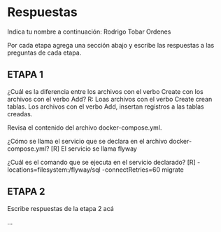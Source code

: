 # Respuestas

Indica tu nombre a continuación: 
Rodrigo Tobar Ordenes

Por cada etapa agrega una sección abajo y escribe las respuestas a las preguntas de cada etapa.

## ETAPA 1

¿Cuál es la diferencia entre los archivos con el verbo Create con los archivos con el verbo Add?
R: Loas archivos con el verbo Create crean tablas. Los archivos con el verbo Add, insertan registros a las tablas creadas.

Revisa el contenido del archivo docker-compose.yml.

¿Cómo se llama el servicio que se declara en el archivo docker-compose.yml?
[R] El servicio se llama flyway

¿Cuál es el comando que se ejecuta en el servicio declarado?
[R] -locations=filesystem:/flyway/sql -connectRetries=60 migrate



## ETAPA 2

Escribe respuestas de la etapa 2 acá

...
